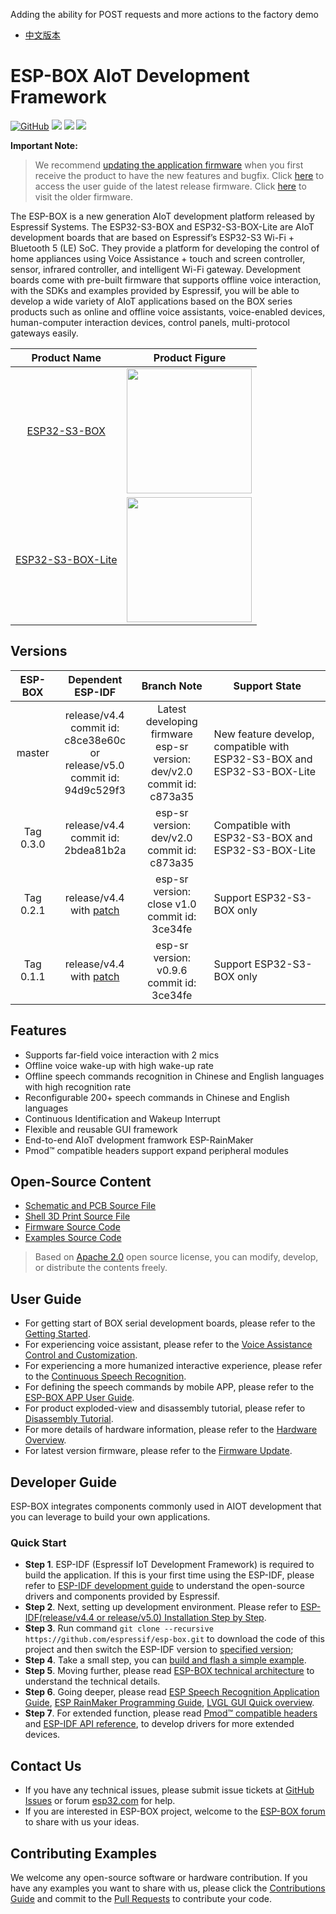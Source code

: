 Adding the ability for POST requests and more actions to the factory demo

* [中文版本](README_cn.md)

# ESP-BOX AIoT Development Framework

<p align="left">
    <a href="https://github.com/espressif/esp-box/blob/master/LICENSE" alt="Build examples">
        <img alt="GitHub" src="https://img.shields.io/github/license/espressif/esp-box"></a>
    <a href="https://github.com/espressif/esp-box/actions/workflows/build.yml" alt="Build examples">
        <img src="https://github.com/espressif/esp-box/actions/workflows/build.yml/badge.svg" /></a>
    <a href="https://github.com/espressif/esp-box/graphs/contributors" alt="Contributors">
        <img src="https://img.shields.io/github/contributors/espressif/esp-box" /></a>
    <a href="https://github.com/espressif/esp-box/releases" alt="GitHub all releases">
        <img src="https://img.shields.io/github/downloads/espressif/esp-box/total" /></a>
</p>

**Important Note:**

> We recommend [updating the application firmware](./docs/firmware_update.md) when you first receive the product to have the new features and bugfix. Click [here](./docs/getting_started.md) to access the user guide of the latest release firmware. Click [here](https://github.com/espressif/esp-box/releases) to visit the older firmware.

The ESP-BOX is a new generation AIoT development platform released by Espressif Systems. The ESP32-S3-BOX and ESP32-S3-BOX-Lite are AIoT development boards that are based on Espressif’s ESP32-S3 Wi-Fi + Bluetooth 5 (LE) SoC. They provide a platform for developing the control of home appliances using Voice Assistance + touch and screen controller, sensor, infrared controller, and intelligent Wi-Fi gateway. Development boards come with pre-built firmware that supports offline voice interaction, with the SDKs and examples provided by Espressif, you will be able to develop a wide variety of AIoT applications based on the BOX series products such as online and offline voice assistants, voice-enabled devices, human-computer interaction devices, control panels, multi-protocol gateways easily. 

| Product Name |        Product Figure       |
| :-----: | :---------------------: |
| [ESP32-S3-BOX](docs/hardware_overview/esp32_s3_box/hardware_overview_for_box.md) | <img src="docs/_static/esp32_s3_box.png" width="200px" /> |
| [ESP32-S3-BOX-Lite](docs/hardware_overview/esp32_s3_box_lite/hardware_overview_for_lite.md) | <img src="docs/_static/esp32_s3_box_lite.png" width="200px" /> |

## Versions

|      ESP-BOX     | Dependent ESP-IDF |  Branch Note                                           | Support State  |
| :--------------: | :---------------: | :----------------------------------------------------: | -------------- |
|      master      | release/v4.4<br/>commit id: c8ce38e60c<br/>or<br/>release/v5.0<br/>commit id: 94d9c529f3 |  Latest developing firmware <br/>esp-sr version:  dev/v2.0<br>commit id: c873a35  | New feature develop, compatible with ESP32-S3-BOX and ESP32-S3-BOX-Lite |
|      Tag 0.3.0     | release/v4.4<br>commit id: 2bdea81b2a | esp-sr version:  dev/v2.0<br>commit id: c873a35  | Compatible with ESP32-S3-BOX and ESP32-S3-BOX-Lite |
| Tag 0.2.1 | release/v4.4 with [patch](https://github.com/espressif/esp-box/tree/v0.2.1/idf_patch) | esp-sr version: close v1.0<br/>commit id: 3ce34fe | Support ESP32-S3-BOX only |
| Tag 0.1.1 | release/v4.4 with [patch](https://github.com/espressif/esp-box/tree/v0.1.1/idf_patch) | esp-sr version: v0.9.6<br/>commit id: 3ce34fe | Support ESP32-S3-BOX only |

## Features

* Supports far-field voice interaction with 2 mics
* Offline voice wake-up with high wake-up rate
* Offline speech commands recognition in Chinese and English languages with high recognition rate
* Reconfigurable 200+ speech commands in Chinese and English languages
* Continuous Identification and Wakeup Interrupt
* Flexible and reusable GUI framework
* End-to-end AIoT dvelopment framwork ESP-RainMaker
* Pmod™ compatible headers support expand peripheral modules

## Open-Source Content

* [Schematic and PCB Source File](./hardware)
* [Shell 3D Print Source File](./hardware)
* [Firmware Source Code](./examples/factory_demo)
* [Examples Source Code](./examples)

> Based on [Apache 2.0](https://github.com/espressif/esp-box/blob/master/LICENSE) open source license, you can modify, develop, or distribute the contents freely. 

## User Guide

* For getting start of BOX serial development boards, please refer to the [Getting Started](./docs/getting_started.md).
* For experiencing voice assistant, please refer to the [Voice Assistance Control and Customization](./docs/getting_started.md#offline-voice-assistant-with-your-device).
* For experiencing a more humanized interactive experience, please refer to the [Continuous Speech Recognition](./docs/getting_started.md#continuous-recognition).
* For defining the speech commands by mobile APP, please refer to the [ESP-BOX APP User Guide](./docs/getting_started.md#voice-command-customization).
* For product exploded-view and disassembly tutorial, please refer to [Disassembly Tutorial](docs/disassembly_tutorial.md).
* For more details of hardware information, please refer to the [Hardware Overview](./docs/hardware_overview).
* For latest version firmware, please refer to the [Firmware Update](./docs/firmware_update.md).

## Developer Guide

ESP-BOX integrates components commonly used in AIOT development that you can leverage to build your own applications.

### Quick Start

* **Step 1**. ESP-IDF (Espressif IoT Development Framework) is required to build the application. If this is your first time using the ESP-IDF, please refer to [ESP-IDF development guide](https://docs.espressif.com/projects/esp-idf/en/release-v4.4/esp32s3/index.html) to understand the open-source drivers and components provided by Espressif.
* **Step 2**. Next, setting up development environment. Please refer to [ESP-IDF(release/v4.4 or release/v5.0) Installation Step by Step](https://docs.espressif.com/projects/esp-idf/en/release-v4.4/esp32s3/get-started/index.html#installation-step-by-step).
* **Step 3**. Run command `git clone --recursive https://github.com/espressif/esp-box.git` to download the code of this project and then switch the ESP-IDF version to [specified version](#versions);
* **Step 4**. Take a small step, you can [build and flash a simple example](./examples/image_display).
* **Step 5**. Moving further, please read [ESP-BOX technical architecture](./docs/technical_architecture.md) to understand the technical details.
* **Step 6**. Going deeper, please read [ESP Speech Recognition Application Guide](https://github.com/espressif/esp-sr), [ESP RainMaker Programming Guide](https://docs.espressif.com/projects/esp-rainmaker/en/latest/), [LVGL GUI Quick overview](https://docs.lvgl.io/8.1/get-started/index.html).
* **Step 7**. For extended function, please read [Pmod™ compatible headers](./docs/hardware_overview) and [ESP-IDF API reference](https://docs.espressif.com/projects/esp-idf/en/v4.4/esp32s3/api-reference/index.html), to develop drivers for more extended devices.

## Contact Us

* If you have any technical issues, please submit issue tickets at [GitHub Issues](https://github.com/espressif/esp-box/issues) or forum [esp32.com](https://esp32.com/) for help.
* If you are interested in ESP-BOX project, welcome to the [ESP-BOX forum](https://esp32.com/viewforum.php?f=44) to share with us your ideas.

## Contributing Examples

We welcome any open-source software or hardware contribution. If you have any examples you want to share with us, please click the [Contributions Guide](https://docs.espressif.com/projects/esp-idf/en/latest/esp32s3/contribute/index.html) and commit to the [Pull Requests](https://github.com/espressif/esp-box/pulls) to contribute your code. 

